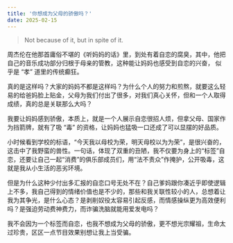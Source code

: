 ```yaml
---
title: '你想成为父母的骄傲吗？'
date: 2025-02-15
---
```


> Not because of it, but in spite of it.

周杰伦在他那首庸俗不堪的《听妈妈的话》里，到处有着自恋的腐臭，其中，他把自己的音乐成功部分归根于母亲的管教，这种能让妈妈也感受到自恋的兴奋， 似乎是 “孝” 道里的传统癫狂。

真的是这样吗？大家的妈妈不都是这样吗？为什么个人的努力和煎熬，就要这么轻易的给爸妈脸上贴金，父母为我们付出了很多，对我们真心关怀，但和一个人取得成绩，真的总是关联那么大吗？

我要让妈妈感到骄傲，本质上，就是一个人展示自恋很招人烦，但拿父母、国家作为挡箭牌，就有了吸 “毒” 的资格，让妈妈也猛吸一口还成了可以显摆的好品质。

小时候看到学校的标语，“今天我以母校为荣，明天母校以为为荣”，是很兴奋的，这击中了我野蛮的兽性。一句话，体现了双重的丑陋，我不仅要为身上的“标签”自恋，还要让自己一起“消费”的俱乐部成员们，用“法不责众”作掩护，公开吸毒，这就是我从小生活的恶劣环境。

但是为什么这种少付出多汇报的自恋口号无处不在？自己爹妈跟你凑近乎即使逻辑上不多，我自己得到的情绪价值也是不少的，那些和我关联性较小的人，总想着让我为其争光，是什么心态？是剥削奴役太容易引起反感，而情感操纵更为高效便利吗？是强迫劳动费神费力，而诈骗洗脑就能用爱发电吗？

我不会因为一个标签而自恋，也我不想成为父母的骄傲，更不想光宗耀祖，生命太过珍贵，区区一点节目效果别想让我上当受骗。